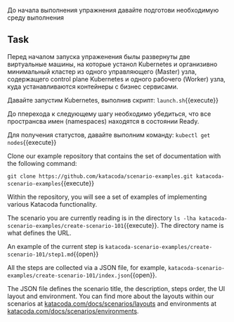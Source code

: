 До начала выполнения упражнения давайте подготови необходимую среду выполнения

## Task

Перед началом запуска упраженения былы развернуты две виртуальные машины, на которые устанол Kubernetes и организивно минимальный кластер из одного управляющего (Master) узла, содержащего control plane Kubernetes и одного рабочего (Worker) узла, куда устанавливаются контейнеры с бизнес сервисами.

Давайте запустим Kubernetes, выполнив скрипт: `launch.sh`{{execute}}

До пперехода к следующему шагу необходимо убедиться, что все пространсва имен (namespaces) находятся в состоянии Ready.

Для получения статустов, давайте выполним команду: `kubectl get nodes`{{execute}}














Clone our example repository that contains the set of documentation with the following command:

`git clone https://github.com/katacoda/scenario-examples.git katacoda-scenario-examples`{{execute}}

Within the repository, you will see a set of examples of implementing various Katacoda functionality.

The scenario you are currently reading is in the directory `ls -lha katacoda-scenario-examples/create-scenario-101`{{execute}}. The directory name is what defines the URL.

An example of the current step is `katacoda-scenario-examples/create-scenario-101/step1.md`{{open}}

All the steps are collected via a JSON file, for example, `katacoda-scenario-examples/create-scenario-101/index.json`{{open}}.

The JSON file defines the scenario title, the description, steps order, the UI layout and environment. You can find more about the layouts within our scenarios at [katacoda.com/docs/scenarios/layouts](https://katacoda.com/docs/scenarios/layouts) and environments at [katacoda.com/docs/scenarios/environments](https://katacoda.com/docs/scenarios/environments).
